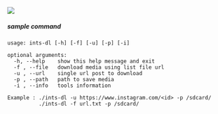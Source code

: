 ![](https://img.shields.io/badge/python-3.9.x-blue)

##### sample command
```
usage: ints-dl [-h] [-f] [-u] [-p] [-i]

optional arguments:
  -h, --help    show this help message and exit
  -f , --file   download media using list file url
  -u , --url    single url post to download
  -p , --path   path to save media
  -i , --info   tools information

Example : ./ints-dl -u https://www.instagram.com/<id> -p /sdcard/
          ./ints-dl -f url.txt -p /sdcard/
```

